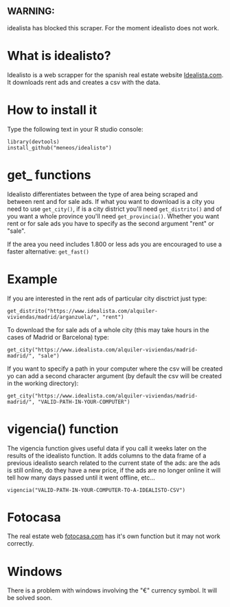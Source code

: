 ## WARNING:
idealista has blocked this scraper. For the moment idealisto does not work.

# What is idealisto?
Idealisto is a web scrapper for the spanish real estate website [Idealista.com](https://www.idealista.com/). It downloads rent ads and creates a csv with the data.


# How to install it
Type the following text in your R studio console:

```
library(devtools)
install_github("meneos/idealisto")
```

# get_ functions

Idealisto differentiates between the type of area being scraped and between rent and for sale ads. If what you want to download is a city you need to use ```get_city()```, if is a city district you'll need ```get_distrito()``` and of you want a whole province you'll need ```get_provincia()```. Whether you want rent or for sale ads you have to specify as the second argument "rent" or "sale".

If the area you need includes 1.800 or less ads you are encouraged to use a faster alternative: ```get_fast()```

# Example

If you are interested in the rent ads of particular city disctrict just type:
```
get_distrito("https://www.idealista.com/alquiler-viviendas/madrid/arganzuela/", "rent")
```

To download the for sale ads of a whole city (this may take hours in the cases of Madrid or Barcelona) type:
```
get_city("https://www.idealista.com/alquiler-viviendas/madrid-madrid/", "sale")
```

If you want to specify a path in your computer where the csv will be created yo can add a second character argument (by default the csv will be created in the working directory):

```
get_city("https://www.idealista.com/alquiler-viviendas/madrid-madrid/", "VALID-PATH-IN-YOUR-COMPUTER")
```

# vigencia() function
The vigencia function gives useful data if you call it weeks later on the results of the idealisto function. It adds columns to the data frame of a previous idealisto search related to the current state of the ads: are the ads is still online, do they have a new price, if the ads are no longer online it will tell how many days passed until it went offline, etc...

```
vigencia("VALID-PATH-IN-YOUR-COMPUTER-TO-A-IDEALISTO-CSV")
```


# Fotocasa

The real estate web [fotocasa.com](https://www.fotocasa.es/es/) has it's own function but it may not work correctly.


# Windows

There is a problem with windows involving the "€" currency symbol. It will be solved soon.
